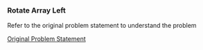 ### Rotate Array Left

Refer to the original problem statement to understand the problem

[Original Problem Statement](https://www.hackerrank.com/challenges/ctci-array-left-rotation/problem)
